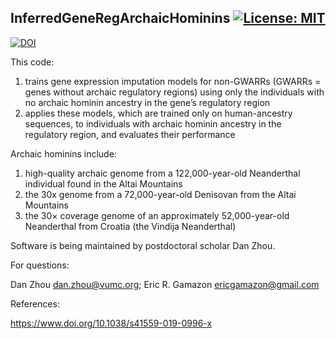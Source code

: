 ## InferredGeneRegArchaicHominins [![License: MIT](https://img.shields.io/badge/License-MIT-yellow.svg)](https://github.com/rvinas/GAIN-GTEx/blob/master/LICENSE)  

[![DOI](https://zenodo.org/badge/DOI/10.5281/zenodo.3842313.svg)](https://doi.org/10.5281/zenodo.3842313)  

This code:

1. trains gene expression imputation models for non-GWARRs (GWARRs = genes without archaic regulatory regions) using only the individuals with no archaic hominin ancestry in the gene’s regulatory region 
2. applies these models, which are trained only on human-ancestry sequences, to individuals with archaic hominin ancestry in the regulatory region, and evaluates their performance

Archaic hominins include:

1. high-quality archaic genome from a 122,000-year-old Neanderthal individual found in the Altai Mountains
2. the 30x genome from a 72,000-year-old Denisovan from the Altai Mountains
3. the 30× coverage genome of an approximately 52,000-year-old Neanderthal from Croatia (the Vindija Neanderthal)

Software is being maintained by postdoctoral scholar Dan Zhou.

For questions:

Dan Zhou dan.zhou@vumc.org;
Eric R. Gamazon ericgamazon@gmail.com

References:

https://www.doi.org/10.1038/s41559-019-0996-x
